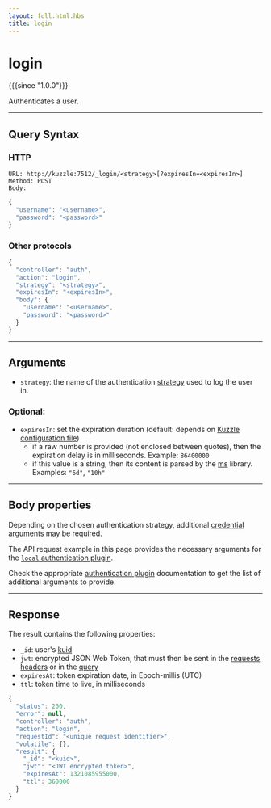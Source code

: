 ```yaml
---
layout: full.html.hbs
title: login
---
```


# login

{{{since "1.0.0"}}}

Authenticates a user.

---

## Query Syntax

### HTTP

```http
URL: http://kuzzle:7512/_login/<strategy>[?expiresIn=<expiresIn>]
Method: POST
Body:
```

```javascript
{
  "username": "<username>",
  "password": "<password>"
}
```

### Other protocols

```js
{
  "controller": "auth",
  "action": "login",
  "strategy": "<strategy>",
  "expiresIn": "<expiresIn>",
  "body": {
    "username": "<username>",
    "password": "<password>"
  }
}
```

---

## Arguments

- `strategy`: the name of the authentication [strategy](/guide/1/kuzzle-depth/authentication/#authentication) used to log the user in.

### Optional:

- `expiresIn`: set the expiration duration (default: depends on [Kuzzle configuration file](/guide/1/essentials/configuration/))
  - if a raw number is provided (not enclosed between quotes), then the expiration delay is in milliseconds. Example: `86400000`
  - if this value is a string, then its content is parsed by the [ms](https://www.npmjs.com/package/ms) library. Examples: `"6d"`, `"10h"`

---

## Body properties

Depending on the chosen authentication strategy, additional [credential arguments](/guide/1/kuzzle-depth/authentication/#authentication) may be required.

The API request example in this page provides the necessary arguments for the [`local` authentication plugin](https://github.com/kuzzleio/kuzzle-plugin-auth-passport-local).

Check the appropriate [authentication plugin](/plugins/1/essentials/strategies/) documentation to get the list of additional arguments to provide.

---

## Response

The result contains the following properties:

- `_id`: user's [kuid](/guide/1/kuzzle-depth/authentication#the-kuzzle-user-identifier)
- `jwt`: encrypted JSON Web Token, that must then be sent in the [requests headers](/api/1/essentials/query-syntax/#http-default) or in the [query](/api/1/essentials/query-syntax/#other-protocols-default)
- `expiresAt`: token expiration date, in Epoch-millis (UTC)
- `ttl`: token time to live, in milliseconds

```javascript
{
  "status": 200,
  "error": null,
  "controller": "auth",
  "action": "login",
  "requestId": "<unique request identifier>",
  "volatile": {},
  "result": {
    "_id": "<kuid>",
    "jwt": "<JWT encrypted token>",
    "expiresAt": 1321085955000,
    "ttl": 360000
  }
}
```
